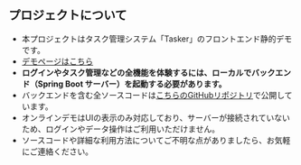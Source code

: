 ## プロジェクトについて

- 本プロジェクトはタスク管理システム「Tasker」のフロントエンド静的デモです。
- [デモページはこちら](https://estherau.github.io/tasker-pages/)
- **ログインやタスク管理などの全機能を体験するには、ローカルでバックエンド（Spring Boot サーバー）を起動する必要があります。**
- バックエンドを含む全ソースコードは[こちらのGitHubリポジトリ](https://github.com/EstherAu/Tasker)で公開しています。
- オンラインデモはUIの表示のみ対応しており、サーバーが接続されていないため、ログインやデータ操作はご利用いただけません。
- ソースコードや詳細な利用方法についてご不明な点がありましたら、お気軽にご連絡ください。
